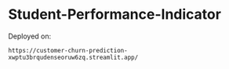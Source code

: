 # Student-Performance-Indicator

Deployed on:
```
https://customer-churn-prediction-xwptu3brqudenseoruw6zq.streamlit.app/
```
